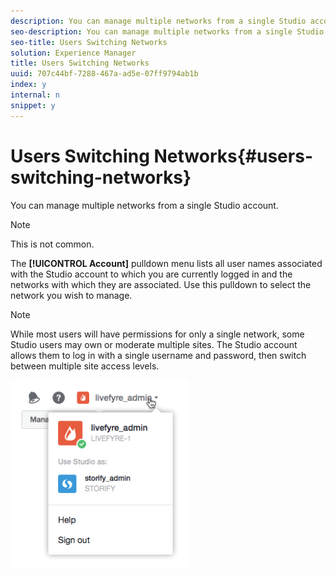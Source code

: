 ```yaml
---
description: You can manage multiple networks from a single Studio account.
seo-description: You can manage multiple networks from a single Studio account.
seo-title: Users Switching Networks
solution: Experience Manager
title: Users Switching Networks
uuid: 707c44bf-7288-467a-ad5e-07ff9794ab1b
index: y
internal: n
snippet: y
---
```


# Users Switching Networks{#users-switching-networks}

You can manage multiple networks from a single Studio account.

>[!NOTE]
>
>This is not common.

The **[!UICONTROL Account]** pulldown menu lists all user names associated with the Studio account to which you are currently logged in and the networks with which they are associated. Use this pulldown to select the network you wish to manage.

>[!NOTE]
>
>While most users will have permissions for only a single network, some Studio users may own or moderate multiple sites. The Studio account allows them to log in with a single username and password, then switch between multiple site access levels.

![](assets/UsersChangeAccount-285x300.png)

